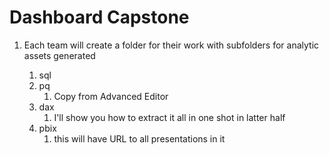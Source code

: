 # Dashboard Capstone
1. Each team will create a folder for their work with subfolders for analytic assets generated

    1. sql 
    1. pq
        1. Copy from Advanced Editor
    1. dax
        1. I'll show you how to extract it all in one shot in latter half
    1. pbix
        1. this will have URL to all presentations in  it  
